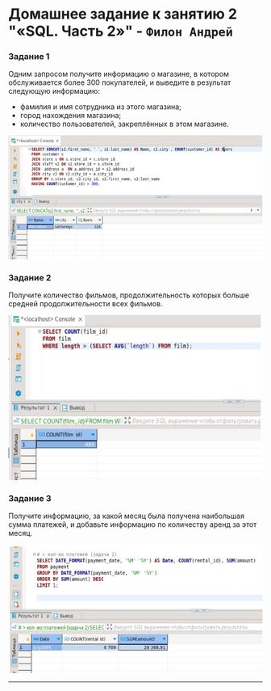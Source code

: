 # Домашнее задание к занятию 2 "«SQL. Часть 2»" - `Филон Андрей`

### Задание 1

Одним запросом получите информацию о магазине, в котором обслуживается более 300 покупателей, и выведите в результат следующую информацию: 
- фамилия и имя сотрудника из этого магазина;
- город нахождения магазина;
- количество пользователей, закреплённых в этом магазине.
    
![1](https://github.com/AndreyFilon/bd-12-04/blob/main/1.jpg)    

### Задание 2

Получите количество фильмов, продолжительность которых больше средней продолжительности всех фильмов.  
  
![2](https://github.com/AndreyFilon/bd-12-04/blob/main/2.jpg) 
### Задание 3

Получите информацию, за какой месяц была получена наибольшая сумма платежей, и добавьте информацию по количеству аренд за этот месяц.  
  
![3](https://github.com/AndreyFilon/bd-12-04/blob/main/3.jpg)  

---
